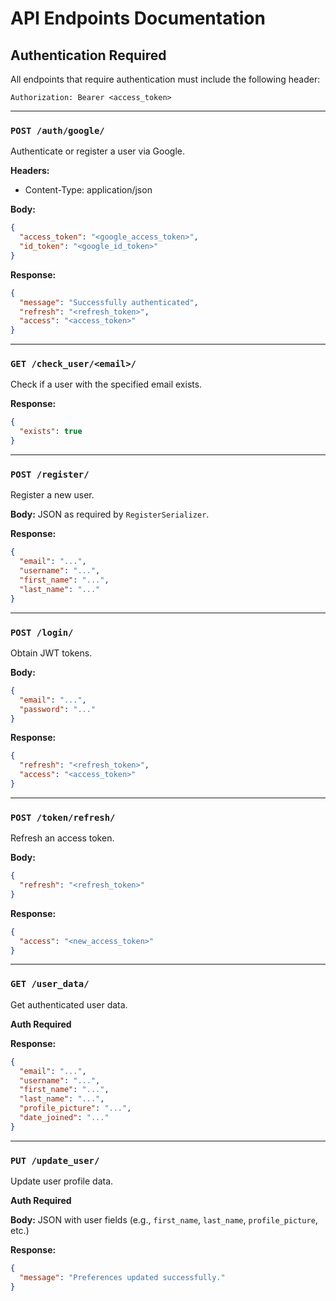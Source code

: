 
# API Endpoints Documentation

## Authentication Required
All endpoints that require authentication must include the following header:

```
Authorization: Bearer <access_token>
```

---

### `POST /auth/google/`
Authenticate or register a user via Google.

**Headers:**
- Content-Type: application/json

**Body:**

```json
{
  "access_token": "<google_access_token>",
  "id_token": "<google_id_token>"
}
```

**Response:**
```json
{
  "message": "Successfully authenticated",
  "refresh": "<refresh_token>",
  "access": "<access_token>"
}
```

---

### `GET /check_user/<email>/`
Check if a user with the specified email exists.

**Response:**
```json
{
  "exists": true
}
```

---

### `POST /register/`
Register a new user.

**Body:** JSON as required by `RegisterSerializer`.

**Response:**
```json
{
  "email": "...",
  "username": "...",
  "first_name": "...",
  "last_name": "..."
}
```

---

### `POST /login/`
Obtain JWT tokens.

**Body:**
```json
{
  "email": "...",
  "password": "..."
}
```

**Response:**
```json
{
  "refresh": "<refresh_token>",
  "access": "<access_token>"
}
```

---

### `POST /token/refresh/`
Refresh an access token.

**Body:**
```json
{
  "refresh": "<refresh_token>"
}
```

**Response:**
```json
{
  "access": "<new_access_token>"
}
```

---

### `GET /user_data/`
Get authenticated user data.

**Auth Required**

**Response:**
```json
{
  "email": "...",
  "username": "...",
  "first_name": "...",
  "last_name": "...",
  "profile_picture": "...",
  "date_joined": "..."
}
```

---

### `PUT /update_user/`
Update user profile data.

**Auth Required**

**Body:** JSON with user fields (e.g., `first_name`, `last_name`, `profile_picture`, etc.)

**Response:**
```json
{
  "message": "Preferences updated successfully."
}
```
